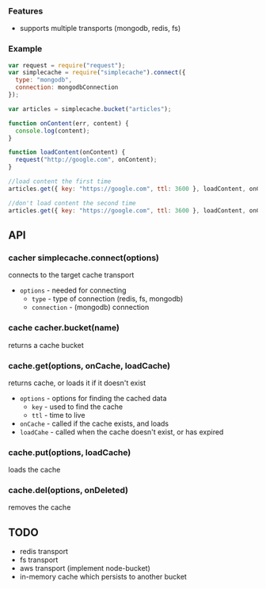 ### Features

- supports multiple transports (mongodb, redis, fs)


### Example

```javascript
var request = require("request");
var simplecache = require("simplecache").connect({
  type: "mongodb",
  connection: mongodbConnection
});

var articles = simplecache.bucket("articles");

function onContent(err, content) {
  console.log(content);
}

function loadContent(onContent) {
  request("http://google.com", onContent);
}

//load content the first time
articles.get({ key: "https://google.com", ttl: 3600 }, loadContent, onContent);

//don't load content the second time
articles.get({ key: "https://google.com", ttl: 3600 }, loadContent, onContent);
```

## API

### cacher simplecache.connect(options)

connects to the target cache transport

- `options` - needed for connecting
  - `type` - type of connection (redis, fs, mongodb)
  - `connection` - (mongodb) connection

### cache cacher.bucket(name)

returns a cache bucket

### cache.get(options, onCache, loadCache)

returns cache, or loads it if it doesn't exist

- `options` - options for finding the cached data
  - `key` - used to find the cache
  - `ttl` - time to live
- `onCache` - called if the cache exists, and loads
- `loadCahe` - called when the cache doesn't exist, or has expired

### cache.put(options, loadCache)

loads the cache

### cache.del(options, onDeleted)

removes the cache


## TODO

- redis transport
- fs transport
- aws transport (implement node-bucket)
- in-memory cache which persists to another bucket